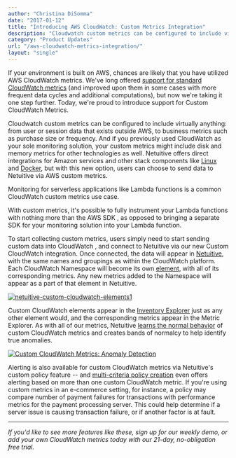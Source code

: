 ```yaml
---
author: "Christina DiSomma"
date: "2017-01-12"
title: "Introducing AWS CloudWatch: Custom Metrics Integration"
description: "Cloudwatch custom metrics can be configured to include virtually anything: from user or session data that exists outside AWS, to business metrics."
category: "Product Updates"
url: "/aws-cloudwatch-metrics-integration/"
layout: "single"
---
```


If your environment is built on AWS, chances are likely that you have utilized AWS CloudWatch metrics. We've long offered [support for standard CloudWatch metrics](https://help.netuitive.com/Content/Integrations/aws.htm) (and improved upon them in some cases with more frequent data cycles and additional computations), but now we're taking it one step further. Today, we're proud to introduce support for Custom CloudWatch Metrics.

Cloudwatch custom metrics can be configured to include virtually anything: from user or session data that exists outside AWS, to business metrics such as purchase size or frequency. And if you previously used CloudWatch as your sole monitoring solution, your custom metrics might include disk and memory metrics for other technologies as well. Netuitive offers direct integrations for Amazon services and other stack components like [Linux](https://help.netuitive.com/Content/Integrations/linux.htm) and [Docker](https://help.netuitive.com/Content/Integrations/docker.htm), but with this new option, users can choose to send data to Netuitive via AWS custom metrics.

Monitoring for serverless applications like Lambda functions is a common CloudWatch custom metrics use case.

With custom metrics, it's possible to fully instrument your Lambda functions with nothing more than the AWS SDK , as opposed to bringing a separate SDK for your monitoring solution into your Lambda function.

To start collecting custom metrics, users simply need to start sending custom data into CloudWatch , and connect to Netuitive via our new Custom CloudWatch integration. Once connected, the data will appear in [Netuitive](/product), with the same names and groupings as within the CloudWatch platform. Each CloudWatch Namespace will become its own [element](https://help.netuitive.com/Content/Inventory/Elements/elements.htm), with all of its corresponding metrics. Any new metrics added to the Namespace will appear as a part of that element in Netuitive.

[![netuitive-custom-cloudwatch-elements1](https://s3-us-west-2.amazonaws.com/com-netuitive-app-usw2-public/wp-content/uploads/2017/07/Netuitive-Custom-CloudWatch-Elements1-1024x297.png)](https://s3-us-west-2.amazonaws.com/com-netuitive-app-usw2-public/wp-content/uploads/2017/07/Netuitive-Custom-CloudWatch-Elements1.png)

Custom CloudWatch elements appear in the [Inventory Explorer](https://help.netuitive.com/Content/Inventory/inventory_explorer.htm) just as any other element would, and the corresponding metrics appear in the Metric Explorer. As with all of our metrics, Netuitive [learns the normal behavior](/product/anomaly-detection) of custom CloudWatch metrics and creates bands of normalcy to help identify true anomalies.

[![Custom CloudWatch Metrics: Anomaly Detection](https://s3-us-west-2.amazonaws.com/com-netuitive-app-usw2-public/wp-content/uploads/2017/07/Pasted-image-at-2017_01_11-02_40-PM-1024x348.png)](https://s3-us-west-2.amazonaws.com/com-netuitive-app-usw2-public/wp-content/uploads/2017/07/Pasted-image-at-2017_01_11-02_40-PM.png)

Alerting is also available for custom CloudWatch metrics via Netuitive's custom policy feature -- and [multi-criteria policy creation](/reduce-alert-multi-criteria-policies) even offers alerting based on more than one custom CloudWatch metric. If you're using custom metrics in an e-commerce setting, for instance, a policy may compare number of payment failures for transactions with performance metrics for the payment processing server. This could help determine if a server issue is causing transaction failure, or if another factor is at fault.

* * * * *

*If you'd like to see more features like these, sign up for our weekly demo, or add your own CloudWatch metrics today with our 21-day, no-obligation free trial.*
